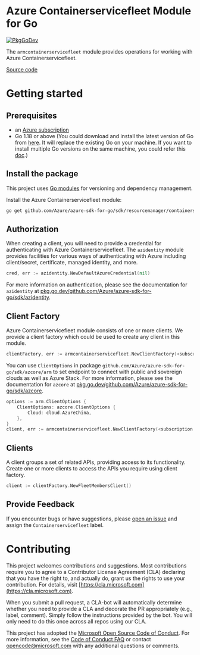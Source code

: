 # Azure Containerservicefleet Module for Go

[![PkgGoDev](https://pkg.go.dev/badge/github.com/Azure/azure-sdk-for-go/sdk/resourcemanager/containerservicefleet/armcontainerservicefleet)](https://pkg.go.dev/github.com/Azure/azure-sdk-for-go/sdk/resourcemanager/containerservicefleet/armcontainerservicefleet)

The `armcontainerservicefleet` module provides operations for working with Azure Containerservicefleet.

[Source code](https://github.com/Azure/azure-sdk-for-go/tree/main/sdk/resourcemanager/containerservicefleet/armcontainerservicefleet)

# Getting started

## Prerequisites

- an [Azure subscription](https://azure.microsoft.com/free/)
- Go 1.18 or above (You could download and install the latest version of Go from [here](https://go.dev/doc/install). It will replace the existing Go on your machine. If you want to install multiple Go versions on the same machine, you could refer this [doc](https://go.dev/doc/manage-install).)

## Install the package

This project uses [Go modules](https://github.com/golang/go/wiki/Modules) for versioning and dependency management.

Install the Azure Containerservicefleet module:

```sh
go get github.com/Azure/azure-sdk-for-go/sdk/resourcemanager/containerservicefleet/armcontainerservicefleet
```

## Authorization

When creating a client, you will need to provide a credential for authenticating with Azure Containerservicefleet.  The `azidentity` module provides facilities for various ways of authenticating with Azure including client/secret, certificate, managed identity, and more.

```go
cred, err := azidentity.NewDefaultAzureCredential(nil)
```

For more information on authentication, please see the documentation for `azidentity` at [pkg.go.dev/github.com/Azure/azure-sdk-for-go/sdk/azidentity](https://pkg.go.dev/github.com/Azure/azure-sdk-for-go/sdk/azidentity).

## Client Factory

Azure Containerservicefleet module consists of one or more clients. We provide a client factory which could be used to create any client in this module.

```go
clientFactory, err := armcontainerservicefleet.NewClientFactory(<subscription ID>, cred, nil)
```

You can use `ClientOptions` in package `github.com/Azure/azure-sdk-for-go/sdk/azcore/arm` to set endpoint to connect with public and sovereign clouds as well as Azure Stack. For more information, please see the documentation for `azcore` at [pkg.go.dev/github.com/Azure/azure-sdk-for-go/sdk/azcore](https://pkg.go.dev/github.com/Azure/azure-sdk-for-go/sdk/azcore).

```go
options := arm.ClientOptions {
    ClientOptions: azcore.ClientOptions {
        Cloud: cloud.AzureChina,
    },
}
client, err := armcontainerservicefleet.NewClientFactory(<subscription ID>, cred, &options)
```

## Clients

A client groups a set of related APIs, providing access to its functionality.  Create one or more clients to access the APIs you require using client factory.

```go
client := clientFactory.NewFleetMembersClient()
```

## Provide Feedback

If you encounter bugs or have suggestions, please
[open an issue](https://github.com/Azure/azure-sdk-for-go/issues) and assign the `Containerservicefleet` label.

# Contributing

This project welcomes contributions and suggestions. Most contributions require
you to agree to a Contributor License Agreement (CLA) declaring that you have
the right to, and actually do, grant us the rights to use your contribution.
For details, visit [https://cla.microsoft.com](https://cla.microsoft.com).

When you submit a pull request, a CLA-bot will automatically determine whether
you need to provide a CLA and decorate the PR appropriately (e.g., label,
comment). Simply follow the instructions provided by the bot. You will only
need to do this once across all repos using our CLA.

This project has adopted the
[Microsoft Open Source Code of Conduct](https://opensource.microsoft.com/codeofconduct/).
For more information, see the
[Code of Conduct FAQ](https://opensource.microsoft.com/codeofconduct/faq/)
or contact [opencode@microsoft.com](mailto:opencode@microsoft.com) with any
additional questions or comments.